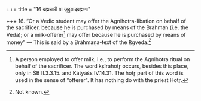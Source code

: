 +++
title = "16 ब्रह्मचारी वा जुहुयाद्ब्रह्मणा"

+++
16. “Or a Vedic student may offer the Agnihotra-libation on behalf of the sacrificer, because he is purchased by means of the Brahman (i.e. the Veda); or a milk-offerer[^1] may offer because he is purchased by means of money” — This is said by a Brāhmaṇa-text of the R̥gveda.[^2]   


[^1]: A person employed to offer milk, i.e., to perform the Agnihotra
ritual on behalf of the sacrificer. The word kṣīrahotr̥ occurs, besides this place, only in ŚB II.3.3.15. and Kātyāśs IV.14.31. The hotr̥ part of this word is used in the sense of “offerer". It has nothing do with the priest Hotr̥.   

[^2]: Not known.

